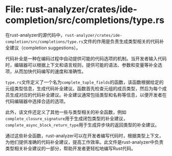 # File: rust-analyzer/crates/ide-completion/src/completions/type.rs

在rust-analyzer的源代码中，`rust-analyzer/crates/ide-completion/src/completions/type.rs`文件的作用是负责生成类型相关的代码补全建议（completion suggestions）。

代码补全是一种在编码过程中自动提供可能的代码选项的机制。当开发者输入代码时，编辑器可以根据上下文和语言规则，提供可能的语法、参数和变量等补全选项，从而加快代码编写的速度和准确性。

`type.rs`文件定义了一个名为`complete_tuple_fields`的函数，该函数根据给定的元组类型信息，生成代码补全建议。函数首先检查元组的成员类型，然后为每个成员生成对应的代码补全建议。补全建议通常包括类型和名称等信息，以便开发者在代码编辑器中选择合适的选项。

此外，该文件还定义了其他一些与类型相关的补全函数，例如`complete_closure_signature`用于生成闭包类型的补全建议，`complete_async_block_return_type`用于生成异步块的返回类型的补全建议。

通过这些补全函数，rust-analyzer可以在开发者编写代码时，根据类型上下文，为他们提供准确的代码补全建议，提高工作效率。此文件是rust-analyzer中负责类型相关补全建议的一部分，帮助开发者更轻松地编写Rust代码。

